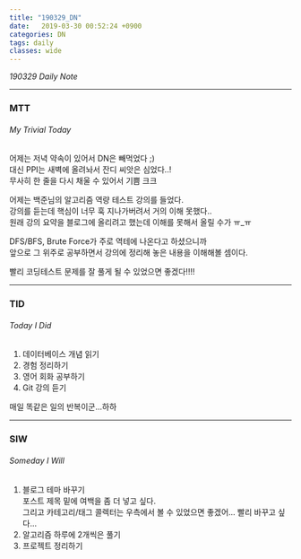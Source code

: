 ```yaml
---
title: "190329_DN"
date:   2019-03-30 00:52:24 +0900
categories: DN
tags: daily
classes: wide
---
```

_190329 Daily Note_

___
### MTT
###### _My Trivial Today_

어제는 저녁 약속이 있어서 DN은 빼먹었다 ;)  
대신 PPI는 새벽에 올려놔서 잔디 씨앗은 심었다..!  
무사히 한 줄을 다시 채울 수 있어서 기쁨 크크  
  
어제는 백준님의 알고리즘 역량 테스트 강의를 들었다.  
강의를 듣는데 핵심이 너무 훅 지나가버려서 거의 이해 못했다..  
원래 강의 요약을 블로그에 올리려고 했는데 이해를 못해서 올릴 수가 ㅠ_ㅠ  
  
DFS/BFS, Brute Force가 주로 역테에 나온다고 하셨으니까  
앞으로 그 위주로 공부하면서 강의에 정리해 놓은 내용을 이해해볼 셈이다.  
  
빨리 코딩테스트 문제를 잘 풀게 될 수 있었으면 좋겠다!!!!  

___

### TID 
###### _Today I Did_
  
1. 데이터베이스 개념 읽기  
2. 경험 정리하기
3. 영어 회화 공부하기  
4. Git 강의 듣기  
  
매일 똑같은 일의 반복이군...하하
  
___

### SIW 
###### _Someday I Will_ 
 
1. 블로그 테마 바꾸기  
포스트 제목 밑에 여백을 좀 더 넣고 싶다.  
그리고 카테고리/태그 콜렉터는 우측에서 볼 수 있었으면 좋겠어... 빨리 바꾸고 싶다...  
2. 알고리즘 하루에 2개씩은 풀기  
3. 프로젝트 정리하기  